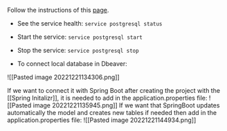 Follow the instructions of this [page](https://www.cherryservers.com/blog/how-to-install-and-setup-postgresql-server-on-ubuntu-20-04). 

- See the service health: `service postgresql status`
- Start the service: `service postgresql start`
- Stop the service: `service postgresql stop`

- To connect local database in Dbeaver:

![[Pasted image 20221221134306.png]]

If we want to connect it with Spring Boot after creating the project with the [[Spring Initalizr]], it is needed to add in the application.properties file:
![[Pasted image 20221221135945.png]]
If we want that SpringBoot updates automatically the model and creates new tables if needed then add in the application.properties file:
![[Pasted image 20221221144934.png]]

